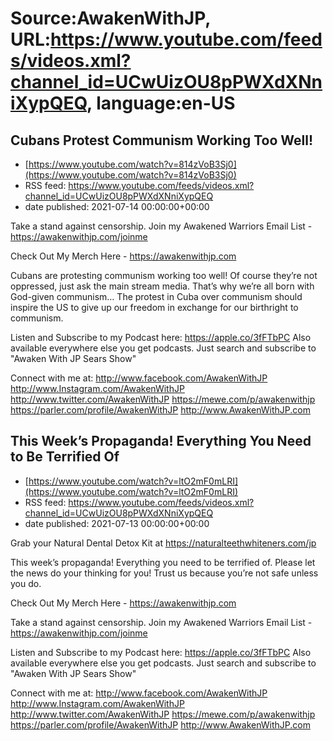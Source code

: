 # Source:AwakenWithJP, URL:https://www.youtube.com/feeds/videos.xml?channel_id=UCwUizOU8pPWXdXNniXypQEQ, language:en-US

## Cubans Protest Communism Working Too Well!
 - [https://www.youtube.com/watch?v=814zVoB3Sj0](https://www.youtube.com/watch?v=814zVoB3Sj0)
 - RSS feed: https://www.youtube.com/feeds/videos.xml?channel_id=UCwUizOU8pPWXdXNniXypQEQ
 - date published: 2021-07-14 00:00:00+00:00

Take a stand against censorship. Join my Awakened Warriors Email List - https://awakenwithjp.com/joinme

Check Out My Merch Here - https://awakenwithjp.com

Cubans are protesting communism working too well! Of course they’re not oppressed, just ask the main stream media. That’s why we’re all born with God-given communism… The protest in Cuba over communism should inspire the US to give up our freedom in exchange for our birthright to communism.

Listen and Subscribe to my Podcast here: 
https://apple.co/3fFTbPC
Also available everywhere else you get podcasts. Just search and subscribe to "Awaken With JP Sears Show"

Connect with me at: 
http://www.facebook.com/AwakenWithJP
http://www.Instagram.com/AwakenWithJP
http://www.twitter.com/AwakenWithJP
https://mewe.com/p/awakenwithjp
https://parler.com/profile/AwakenWithJP
http://www.AwakenWithJP.com

## This Week’s Propaganda! Everything You Need to Be Terrified Of
 - [https://www.youtube.com/watch?v=ltO2mF0mLRI](https://www.youtube.com/watch?v=ltO2mF0mLRI)
 - RSS feed: https://www.youtube.com/feeds/videos.xml?channel_id=UCwUizOU8pPWXdXNniXypQEQ
 - date published: 2021-07-13 00:00:00+00:00

Grab your Natural Dental Detox Kit at https://naturalteethwhiteners.com/jp

This week’s propaganda! Everything you need to be terrified of. Please let the news do your thinking for you! Trust us because you’re not safe unless you do.

Check Out My Merch Here - https://awakenwithjp.com

Take a stand against censorship. Join my Awakened Warriors Email List - https://awakenwithjp.com/joinme

Listen and Subscribe to my Podcast here: 
https://apple.co/3fFTbPC
Also available everywhere else you get podcasts. Just search and subscribe to "Awaken With JP Sears Show"

Connect with me at: 
http://www.facebook.com/AwakenWithJP
http://www.Instagram.com/AwakenWithJP
http://www.twitter.com/AwakenWithJP
https://mewe.com/p/awakenwithjp
https://parler.com/profile/AwakenWithJP
http://www.AwakenWithJP.com

